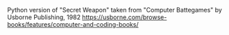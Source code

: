 Python version of "Secret Weapon" taken from "Computer Battegames" by Usborne Publishing, 1982 https://usborne.com/browse-books/features/computer-and-coding-books/
